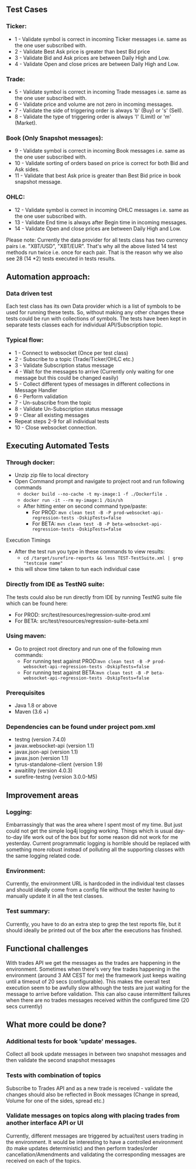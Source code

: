 ## Test Cases

### Ticker:
* 1 - Validate symbol is correct in incoming Ticker messages i.e. same as the one user subscribed with.
* 2 - Validate Best Ask price is greater than best Bid price
* 3 - Validate Bid and Ask prices are between Daily High and Low.
* 4 - Validate Open and close prices are between Daily High and Low.

### Trade:
* 5 - Validate symbol is correct in incoming Trade messages i.e. same as the one user subscribed with.
* 6 - Validate price and volume are not zero in incoming messages.
* 7 - Validate the side of triggering order is always 'b' (Buy) or 's' (Sell).
* 8 - Validate the type of triggering order is always 'l' (Limit) or 'm' (Market).

### Book (Only Snapshot messages):
* 9 - Validate symbol is correct in incoming Book messages i.e. same as the one user subscribed with.
* 10 - Validate sorting of orders based on price is correct for both Bid and Ask sides.
* 11 - Validate that best Ask price is greater than Best Bid price in book snapshot message.

### OHLC:
* 12 - Validate symbol is correct in incoming OHLC messages i.e. same as the one user subscribed with.
* 13 - Validate End time is always after Begin time in incoming messages.
* 14 - Validate Open and close prices are between Daily High and Low.

Please note: Currently the data provider for all tests class has two currency pairs i.e. "XBT/USD", "XBT/EUR". That's why all the above listed 14 test methods run twice i.e. once for  each pair. That is the reason why we also see 28 (14 *2) tests executed in tests results.


## Automation approach:

### Data driven test
Each test class has its own Data provider which is a list of symbols to be used for running these tests. So, without making any other changes these tests could be run with collections of symbols.
The tests have been kept in separate tests classes each for individual API/Subscription topic.

### Typical flow:
* 1 - Connect to websocket (Once per test class)
* 2 - Subscribe to a topic (Trade/Ticker/OHLC etc.)
* 3 - Validate Subscription status message 
* 4 - Wait for the messages to arrive (Currently only waiting for one message but this could be changed easily)
* 5 - Collect different types of messages in different collections in Message Handler
* 6 - Perform validation
* 7 - Un-subscribe from the topic
* 8 - Validate Un-Subscription status message 
* 9 - Clear all existing messages
* Repeat steps 2-9 for all individual tests
* 10 - Close websocket connection.

## Executing Automated Tests

### Through docker:
* Unzip zip file to local directory
* Open Command prompt and navigate to project root and run following commands
  * `docker build --no-cache -t my-image:1 -f ./Dockerfile .` 
  * `docker run -it --rm my-image:1 /bin/sh`
  * After hitting enter on second command type/paste: 
    * For PROD: `mvn clean test -B -P prod-websocket-api-regression-tests -DskipTests=false` 
    * For BETA: `mvn clean test -B -P beta-websocket-api-regression-tests -DskipTests=false`

Execution Timings
* After the test run you type in these commands to view results:
  * `cd /target/surefire-reports && less TEST-TestSuite.xml | grep "testcase name"`
* this will show time taken to tun each individual case

### Directly from IDE as TestNG suite:
The tests could also be run directly from IDE by running TestNG suite file which can be found here: 
* For PROD: src/test/resources/regression-suite-prod.xml
* For BETA: src/test/resources/regression-suite-beta.xml

### Using maven:
* Go to project root directory and run one of the following mvn commands:  
  * For running test against PROD:`mvn clean test -B -P prod-websocket-api-regression-tests -DskipTests=false` 
  * For running test against BETA:`mvn clean test -B -P beta-websocket-api-regression-tests -DskipTests=false` 


### Prerequisites
* Java 1.8 or above
* Maven (3.6 +)

### Dependencies can be found under project pom.xml
* testng (version 7.4.0)
* javax.websocket-api (version 1.1)
* javax.json-api (version 1.1)
* javax.json (version 1.1)
* tyrus-standalone-client (version 1.9)
* awaitility (version 4.0.3)
* surefire-testng (version 3.0.0-M5)

## Improvement areas

### Logging: 
Embarrassingly that was the area where I spent most of my time. But just could not get the simple log4j logging working. 
Things which is usual day-to-day life work out of the box but for some reason did not work for me yesterday.
Current programmatic logging is horrible should be replaced with something more robust instead of polluting all the supporting classes with the same logging related code.

### Environment:
Currently, the environment URL is hardcoded in the individual test classes and should ideally come from a config file without the tester having to manually update it in all the test classes.

### Test summary:
Currently, you have to do an extra step to grep the test reports file, but it should ideally be printed out of the box after the executions has finished. 


## Functional challenges
With trades API we get the messages as the trades are happening in the environment. Sometimes when there's very few trades happening in the environment (around 3 AM CEST for me) the framework just keeps waiting until a timeout of 20 secs (configurable).
This makes the overall test execution seem to be awfully slow although the tests are just waiting for the message to arrive before validation. This can also cause intermittent failures when there are no trades messages received within the configured time (20 secs currently)

## What more could be done?
### Additional tests for book 'update' messages.
Collect all book update messages in between two snapshot messages and then validate the second snapshot messages 

### Tests with combination of topics
Subscribe to Trades API and as a new trade is received - validate the changes should also be reflected in Book messages (Change in spread, Volume for one of the sides, spread etc.)
### Validate messages on topics along with placing trades from another interface API or UI
Currently, different messages are triggered by actual/test users trading in the environment. 
It would be interesting to have a controlled environment (to make updates deterministic) and then perform trades/order cancellation/Amendments and validating the corresponding messages are received on each of the topics.